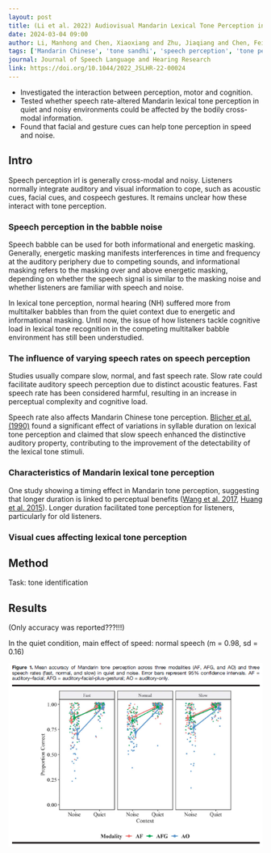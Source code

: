 ```yaml
---
layout: post
title: (Li et al. 2022) Audiovisual Mandarin Lexical Tone Perception in Quiet and Noisy Contexts - The Influence of Visual Cues and Speech Rate
date: 2024-03-04 09:00
author: Li, Manhong and Chen, Xiaoxiang and Zhu, Jiaqiang and Chen, Fei
tags: ['Mandarin Chinese', 'tone sandhi', 'speech perception', 'tone perception', 'speech rate', 'visual cues', 'gestures']
journal: Journal of Speech Language and Hearing Research
link: https://doi.org/10.1044/2022_JSLHR-22-00024
---
```


- Investigated the interaction between perception, motor and cognition.
- Tested whether speech rate-altered Mandarin lexical tone perception in quiet and noisy environments could be affected by the bodily cross-modal information. 
- Found that facial and gesture cues can help tone perception in speed and noise.

## Intro

Speech perception irl is generally cross-modal and noisy. Listeners normally integrate auditory and visual information to cope, such as acoustic cues, facial cues, and cospeech gestures. It remains unclear how these interact with tone perception. 

### Speech perception in the babble noise

Speech babble can be used for both informational and energetic masking. Generally, energetic masking manifests interferences in time and frequency at the auditory periphery due to competing sounds, and informational masking refers to the masking over and above energetic masking, depending on whether the speech signal is similar to the masking noise and whether listeners are familiar with speech and noise. 

In lexical tone perception, normal hearing (NH) suffered more from multitalker babbles than from the quiet context due to energetic and informational masking. Until now, the issue of how listeners tackle cognitive load in lexical tone recognition in the competing multitalker babble environment has still been understudied. 

### The influence of varying speech rates on speech perception

Studies usually compare slow, normal, and fast speech rate. Slow rate could facilitate auditory speech perception due to distinct acoustic features. Fast speech rate has been considered harmful, resulting in an increase in perceptual complexity and cognitive load. 

Speech rate also affects Mandarin Chinese tone perception. [Blicher et al. (1990)](https://doi.org/10.1016/S0095-4470(19)30357-2) found a significant effect of variations in syllable duration on lexical tone perception and claimed that slow speech enhanced the distinctive auditory property, contributing to the improvement of the detectability of the lexical tone stimuli. 

### Characteristics of Mandarin lexical tone perception

One study showing a timing effect in Mandarin tone perception, suggesting that longer duration is linked to perceptual benefits ([Wang et al. 2017](https://doi.org/10.1044/2017_JSLHR-H-17-0061), [Huang et al. 2015](https://doi.org/10.1121/1.4923268)). Longer duration facilitated tone perception for listeners, particularly for old listeners.  

### Visual cues affecting lexical tone perception

## Method

Task: tone identification

## Results

(Only accuracy was reported???!!!)

In the quiet condition, main effect of speed: normal speech (m = 0.98, sd = 0.16)

![Figure 1 accuracy](/img/articles-phd/li-2022-1.png)

